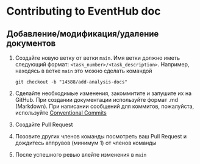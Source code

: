 # Contributing to EventHub doc

## Добавление/модификация/удаление документов

1. Создайте новую ветку от ветки `main`. Имя ветки должно иметь следующий формат: `<task_number>/<task_description>`.
Например, находясь в ветке `main` это можно сделать командой 
    ```
    git checkout -b "14588/add-analysis-docs"
    ```

2. Сделайте необходимые изменения, закоммитите и запушите их на GitHub. При создании документации используйте формат .md (Markdown).
   При написании сообщений для коммитов, пожалуйста, используйте [Conventional Commits](https://www.conventionalcommits.org/en/v1.0.0/)
3. Создайте Pull Request
4. Позовите других членов команды посмотреть ваш Pull Request и дождитесь аппрувов (минимум 1) от членов команды
5. После успешного ревью влейте изменения в `main`
